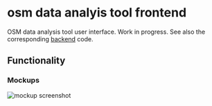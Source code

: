 osm data analyis tool frontend
==============================

OSM data analysis tool user interface. Work in progress. See also the corresponding [backend](https://github.com/hotosm/osm-dat-backend/) code.

Functionality
-------------


### Mockups

![mockup screenshot](https://github.com/hotosm/osm-dat-frontend/raw/gh-pages/mockup.jpg)
